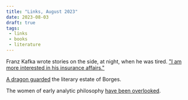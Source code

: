 ```yaml
---
title: "Links, August 2023"
date: 2023-08-03
draft: true
tags:
 - links
 - books
 - literature
---
```


Franz Kafka wrote stories on the side, at night, when he was tired. ["I am more interested in his insurance affairs."][1]

[A dragon guarded][2] the literary estate of Borges.

The women of early analytic philosophy [have been overlooked][3].

[1]: https://vienna.earth/plate/russell/kafka-insurance-career
[2]: https://www.thedial.world/issue-7/jorge-luis-borges-legacy-maria-kodama
[3]: https://aeon.co/essays/the-lost-women-of-early-analytic-philosophy
